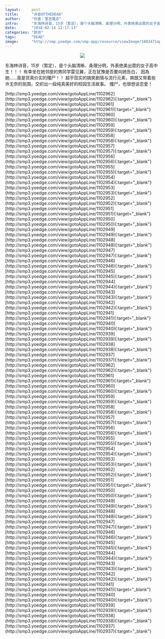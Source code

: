 ```yaml
---
layout:     post
title:      "诗音OFTHEDEAD"
author:     "作者：室吉隆志"
intro:      "东海林诗音，15岁（暂定），是个头脑清晰、条理分明，外表绝美出眾的女子高中生！！！ 有幸坐在她邻座的男同学雷见翼，正在犹豫是否要向她告白， 因為她……竟是货真价实的殭尸！！ 超乎现实的搞笑剧情与流行元素，爽朗又带着些许无奈的氛围，交织出一段纯真美好的校园生活故事。 殭尸，也很想谈恋爱！"
date:       "2018-02-14 12:17:13"
categories: "其他"
tags:       "DEAD"
image:      "http://smp.yoedge.com/smp-app/resource/viewImage/1003471appline.png"
---
```

<div style="text-align: center">
<p><img src="http://smp.yoedge.com/smp-app/resource/viewImage/1003471appline.png"/></p>
</div>
<p class="post-meta">
<span>东海林诗音，15岁（暂定），是个头脑清晰、条理分明，外表绝美出眾的女子高中生！！！ 有幸坐在她邻座的男同学雷见翼，正在犹豫是否要向她告白， 因為她……竟是货真价实的殭尸！！ 超乎现实的搞笑剧情与流行元素，爽朗又带着些许无奈的氛围，交织出一段纯真美好的校园生活故事。 殭尸，也很想谈恋爱！</span>
</p>
[http://smp3.yoedge.com/view/gotoAppLine/1102962](http://smp3.yoedge.com/view/gotoAppLine/1102962){:target="_blank"}
[http://smp3.yoedge.com/view/gotoAppLine/1102961](http://smp3.yoedge.com/view/gotoAppLine/1102961){:target="_blank"}
[http://smp3.yoedge.com/view/gotoAppLine/1102960](http://smp3.yoedge.com/view/gotoAppLine/1102960){:target="_blank"}
[http://smp3.yoedge.com/view/gotoAppLine/1102959](http://smp3.yoedge.com/view/gotoAppLine/1102959){:target="_blank"}
[http://smp3.yoedge.com/view/gotoAppLine/1102958](http://smp3.yoedge.com/view/gotoAppLine/1102958){:target="_blank"}
[http://smp3.yoedge.com/view/gotoAppLine/1102957](http://smp3.yoedge.com/view/gotoAppLine/1102957){:target="_blank"}
[http://smp3.yoedge.com/view/gotoAppLine/1102956](http://smp3.yoedge.com/view/gotoAppLine/1102956){:target="_blank"}
[http://smp3.yoedge.com/view/gotoAppLine/1102955](http://smp3.yoedge.com/view/gotoAppLine/1102955){:target="_blank"}
[http://smp3.yoedge.com/view/gotoAppLine/1102954](http://smp3.yoedge.com/view/gotoAppLine/1102954){:target="_blank"}
[http://smp3.yoedge.com/view/gotoAppLine/1102953](http://smp3.yoedge.com/view/gotoAppLine/1102953){:target="_blank"}
[http://smp3.yoedge.com/view/gotoAppLine/1102952](http://smp3.yoedge.com/view/gotoAppLine/1102952){:target="_blank"}
[http://smp3.yoedge.com/view/gotoAppLine/1102951](http://smp3.yoedge.com/view/gotoAppLine/1102951){:target="_blank"}
[http://smp3.yoedge.com/view/gotoAppLine/1102950](http://smp3.yoedge.com/view/gotoAppLine/1102950){:target="_blank"}
[http://smp3.yoedge.com/view/gotoAppLine/1102949](http://smp3.yoedge.com/view/gotoAppLine/1102949){:target="_blank"}
[http://smp3.yoedge.com/view/gotoAppLine/1102948](http://smp3.yoedge.com/view/gotoAppLine/1102948){:target="_blank"}
[http://smp3.yoedge.com/view/gotoAppLine/1102947](http://smp3.yoedge.com/view/gotoAppLine/1102947){:target="_blank"}
[http://smp3.yoedge.com/view/gotoAppLine/1102946](http://smp3.yoedge.com/view/gotoAppLine/1102946){:target="_blank"}
[http://smp3.yoedge.com/view/gotoAppLine/1102945](http://smp3.yoedge.com/view/gotoAppLine/1102945){:target="_blank"}
[http://smp3.yoedge.com/view/gotoAppLine/1102944](http://smp3.yoedge.com/view/gotoAppLine/1102944){:target="_blank"}
[http://smp3.yoedge.com/view/gotoAppLine/1102943](http://smp3.yoedge.com/view/gotoAppLine/1102943){:target="_blank"}
[http://smp3.yoedge.com/view/gotoAppLine/1102942](http://smp3.yoedge.com/view/gotoAppLine/1102942){:target="_blank"}
[http://smp3.yoedge.com/view/gotoAppLine/1102941](http://smp3.yoedge.com/view/gotoAppLine/1102941){:target="_blank"}
[http://smp3.yoedge.com/view/gotoAppLine/1102940](http://smp3.yoedge.com/view/gotoAppLine/1102940){:target="_blank"}
[http://smp3.yoedge.com/view/gotoAppLine/1102939](http://smp3.yoedge.com/view/gotoAppLine/1102939){:target="_blank"}
[http://smp3.yoedge.com/view/gotoAppLine/1102938](http://smp3.yoedge.com/view/gotoAppLine/1102938){:target="_blank"}
[http://smp3.yoedge.com/view/gotoAppLine/1102937](http://smp3.yoedge.com/view/gotoAppLine/1102937){:target="_blank"}
[http://smp3.yoedge.com/view/gotoAppLine/1102962](http://smp3.yoedge.com/view/gotoAppLine/1102962){:target="_blank"}
[http://smp3.yoedge.com/view/gotoAppLine/1102961](http://smp3.yoedge.com/view/gotoAppLine/1102961){:target="_blank"}
[http://smp3.yoedge.com/view/gotoAppLine/1102960](http://smp3.yoedge.com/view/gotoAppLine/1102960){:target="_blank"}
[http://smp3.yoedge.com/view/gotoAppLine/1102959](http://smp3.yoedge.com/view/gotoAppLine/1102959){:target="_blank"}
[http://smp3.yoedge.com/view/gotoAppLine/1102958](http://smp3.yoedge.com/view/gotoAppLine/1102958){:target="_blank"}
[http://smp3.yoedge.com/view/gotoAppLine/1102957](http://smp3.yoedge.com/view/gotoAppLine/1102957){:target="_blank"}
[http://smp3.yoedge.com/view/gotoAppLine/1102956](http://smp3.yoedge.com/view/gotoAppLine/1102956){:target="_blank"}
[http://smp3.yoedge.com/view/gotoAppLine/1102955](http://smp3.yoedge.com/view/gotoAppLine/1102955){:target="_blank"}
[http://smp3.yoedge.com/view/gotoAppLine/1102954](http://smp3.yoedge.com/view/gotoAppLine/1102954){:target="_blank"}
[http://smp3.yoedge.com/view/gotoAppLine/1102953](http://smp3.yoedge.com/view/gotoAppLine/1102953){:target="_blank"}
[http://smp3.yoedge.com/view/gotoAppLine/1102952](http://smp3.yoedge.com/view/gotoAppLine/1102952){:target="_blank"}
[http://smp3.yoedge.com/view/gotoAppLine/1102951](http://smp3.yoedge.com/view/gotoAppLine/1102951){:target="_blank"}
[http://smp3.yoedge.com/view/gotoAppLine/1102950](http://smp3.yoedge.com/view/gotoAppLine/1102950){:target="_blank"}
[http://smp3.yoedge.com/view/gotoAppLine/1102949](http://smp3.yoedge.com/view/gotoAppLine/1102949){:target="_blank"}
[http://smp3.yoedge.com/view/gotoAppLine/1102948](http://smp3.yoedge.com/view/gotoAppLine/1102948){:target="_blank"}
[http://smp3.yoedge.com/view/gotoAppLine/1102947](http://smp3.yoedge.com/view/gotoAppLine/1102947){:target="_blank"}
[http://smp3.yoedge.com/view/gotoAppLine/1102946](http://smp3.yoedge.com/view/gotoAppLine/1102946){:target="_blank"}
[http://smp3.yoedge.com/view/gotoAppLine/1102945](http://smp3.yoedge.com/view/gotoAppLine/1102945){:target="_blank"}
[http://smp3.yoedge.com/view/gotoAppLine/1102944](http://smp3.yoedge.com/view/gotoAppLine/1102944){:target="_blank"}
[http://smp3.yoedge.com/view/gotoAppLine/1102943](http://smp3.yoedge.com/view/gotoAppLine/1102943){:target="_blank"}
[http://smp3.yoedge.com/view/gotoAppLine/1102942](http://smp3.yoedge.com/view/gotoAppLine/1102942){:target="_blank"}
[http://smp3.yoedge.com/view/gotoAppLine/1102941](http://smp3.yoedge.com/view/gotoAppLine/1102941){:target="_blank"}
[http://smp3.yoedge.com/view/gotoAppLine/1102940](http://smp3.yoedge.com/view/gotoAppLine/1102940){:target="_blank"}
[http://smp3.yoedge.com/view/gotoAppLine/1102939](http://smp3.yoedge.com/view/gotoAppLine/1102939){:target="_blank"}
[http://smp3.yoedge.com/view/gotoAppLine/1102938](http://smp3.yoedge.com/view/gotoAppLine/1102938){:target="_blank"}
[http://smp3.yoedge.com/view/gotoAppLine/1102937](http://smp3.yoedge.com/view/gotoAppLine/1102937){:target="_blank"}


